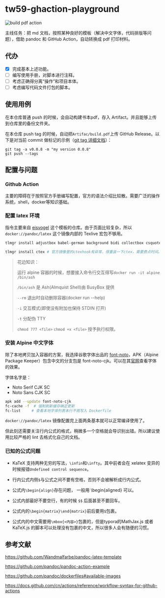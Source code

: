 # tw59-ghaction-playground

![build pdf action](https://github.com/TieWay59/tw59-ghaction-playground/actions/workflows/buildpdfaction.yml/badge.svg)

主线任务：把 md 文档，按照某种良好的模板（解决中文字体，代码排版等问题），借助 pandoc 和 GitHub Action，自动转换成 pdf 打印材料。

## 代办

- [x] 完成基本上述功能。
- [ ] 编写使用手册，对脚本进行注释。
- [ ] 考虑正确得分离“操作”和项目本体。
- [ ] 考虑编写代码文件打包的脚本。

## 使用用例

在本仓库普通 push 的时候，会自动构建书本pdf，存入 Artifact。并且能够上传到仓库里的备份文件夹。

在本仓库 push tag 的时候，自动把`Artifac/build.pdf`上传 GitHub Release。以下是对当前 commit 做标记的示例（[git tag 详细文档](https://git-scm.com/book/zh/v2/Git-%E5%9F%BA%E7%A1%80-%E6%89%93%E6%A0%87%E7%AD%BE)）：

```shell
git tag -a v0.0.8 -m "my version 0.0.8"
git push --tags
```

## 配置与问题

### Github Action

主要的障碍在于按照官方手册编写配置，官方的语法介绍比较散。需要广泛的操作系统，shell，docker等知识基础。

### 配置 latex 环境

指令主要来自 [eisvogel](https://github.com/Wandmalfarbe/pandoc-latex-template) 这个模板的仓库。由于页面比较复杂，所以 `docker://pandoc/latex` 这个镜像内部的 Texlive 宏包不够用。

```bash
tlmgr install adjustbox babel-german background bidi collectbox csquotes everypage filehook footmisc footnotebackref framed fvextra letltxmacro ly1 mdframed mweights needspace pagecolor sourcecodepro sourcesanspro titling ucharcat ulem unicode-math upquote xecjk xurl zref

tlmgr install ctex # 官方镜像里的ctexhook有异常，得重装一下ctex，需要费点时间。
```

> 花边知识：
>
> 运行 alpine 容器的时候，想要接入命令行交互得写`docker run -it alpine /bin/ash`
>
> `/bin/ash` 是 Ash(Almquist Shell)由 BusyBox 提供
>
> `--rm` 退出时自动删除容器(docker run --help)
>
> `-i` 交互模式(即使没有附加也保持 STDIN 打开)
>
> `-t` 分配伪 TTY
>
> `chmod 777 <file>` `chmod +x <file>` 授予执行权限。

### 安装 Alpine 中文字体

除了本地拷贝加入容器的方案，我选择谷歌字体出品的 [font-noto](https://pkgs.alpinelinux.org/package/edge/community/x86/font-noto)，APK（Alpine Package Keeper）包含中文的分支包是 font-noto-cjk。可以在其[官网](https://www.google.com/get/noto/#sans-hans)查看字体的效果。

字体名字是：

- Noto Serif CJK SC
- Noto Sans CJK SC

```bash
apk add --update font-noto-cjk
fc-cache -f  # 强制刷新缓存确定更新
fc-list     # 查看本地字体列表本行不用写入 Dockerfile
```

`docker://pandoc/latex` 镜像配置完上面两条基本就可以正常编译使用了。

但此刻还需要关注行内公式的格式，稍微多一个空格就会导识别出错。所以建议使用比较严格的 lint 去格式化自己的文档。

### 已知的公式问题

- KaTeX 支持两种无穷的写法，`\infin`和`\infty`。其中前者会在 xelatex 变异的时候报错`Undefined control sequence`。

- 行内公式内侧`$`与公式之间不要有空格，否则不会被解析成行内公式。

- 公式内`\begin{align}`存在问题， 一般用 \begin{aligned} 可以。

- 公式内部最好不要空行，有的时候 `$$` 后面甚至不要回车。

- 公式内的`\begin{matrix}\end{matrix}`前后要用`$`包裹。

- 公式内的中文需要用`\mbox{<内容>}`包裹的，但是typora的MathJax.js 或者 KaTeX.js 的脚本可以处理没有包裹的中文，所以很多人会有随便的习惯。

## 参考文献

<https://github.com/Wandmalfarbe/pandoc-latex-template>

<https://github.com/pandoc/pandoc-action-example>

<https://github.com/pandoc/dockerfiles#available-images>

<https://docs.github.com/cn/actions/reference/workflow-syntax-for-github-actions>
